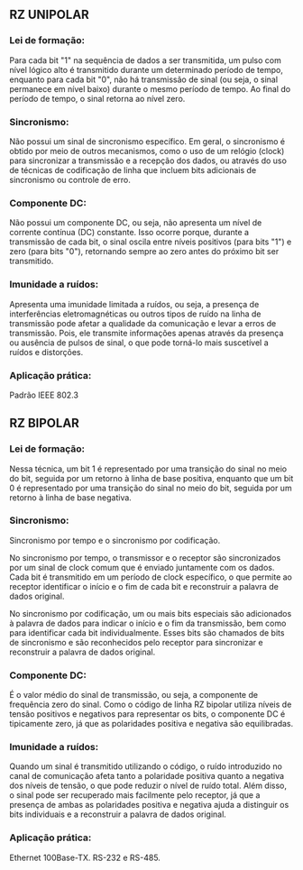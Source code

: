 ## RZ UNIPOLAR

### Lei de formação: 
Para cada bit "1" na sequência de dados a ser transmitida, um pulso com nível lógico alto é transmitido durante um determinado período de tempo, enquanto para cada bit "0", não há transmissão de sinal (ou seja, o sinal permanece em nível baixo) durante o mesmo período de tempo. Ao final do período de tempo, o sinal retorna ao nível zero.

### Sincronismo: 
Não possui um sinal de sincronismo específico. Em geral, o sincronismo é obtido por meio de outros mecanismos, como o uso de um relógio (clock) para sincronizar a transmissão e a recepção dos dados, ou através do uso de técnicas de codificação de linha que incluem bits adicionais de sincronismo ou controle de erro.

### Componente DC:
Não possui um componente DC, ou seja, não apresenta um nível de corrente contínua (DC) constante. Isso ocorre porque, durante a transmissão de cada bit, o sinal oscila entre níveis positivos (para bits "1") e zero (para bits "0"), retornando sempre ao zero antes do próximo bit ser transmitido.

### Imunidade a ruídos: 
Apresenta uma imunidade limitada a ruídos, ou seja, a presença de interferências eletromagnéticas ou outros tipos de ruído na linha de transmissão pode afetar a qualidade da comunicação e levar a erros de transmissão. Pois, ele transmite informações apenas através da presença ou ausência de pulsos de sinal, o que pode torná-lo mais suscetível a ruídos e distorções.

### Aplicação prática:
 Padrão IEEE 802.3


## RZ BIPOLAR

### Lei de formação: 
Nessa técnica, um bit 1 é representado por uma transição do sinal no meio do bit, seguida por um retorno à linha de base positiva, enquanto que um bit 0 é representado por uma transição do sinal no meio do bit, seguida por um retorno à linha de base negativa.

### Sincronismo: 
Sincronismo por tempo e o sincronismo por codificação.

No sincronismo por tempo, o transmissor e o receptor são sincronizados por um sinal de clock comum que é enviado juntamente com os dados. Cada bit é transmitido em um período de clock específico, o que permite ao receptor identificar o início e o fim de cada bit e reconstruir a palavra de dados original.

No sincronismo por codificação, um ou mais bits especiais são adicionados à palavra de dados para indicar o início e o fim da transmissão, bem como para identificar cada bit individualmente. Esses bits são chamados de bits de sincronismo e são reconhecidos pelo receptor para sincronizar e reconstruir a palavra de dados original.

### Componente DC:
É o valor médio do sinal de transmissão, ou seja, a componente de frequência zero do sinal. Como o código de linha RZ bipolar utiliza níveis de tensão positivos e negativos para representar os bits, o componente DC é tipicamente zero, já que as polaridades positiva e negativa são equilibradas.

### Imunidade a ruídos: 
Quando um sinal é transmitido utilizando o código, o ruído introduzido no canal de comunicação afeta tanto a polaridade positiva quanto a negativa dos níveis de tensão, o que pode reduzir o nível de ruído total. Além disso, o sinal pode ser recuperado mais facilmente pelo receptor, já que a presença de ambas as polaridades positiva e negativa ajuda a distinguir os bits individuais e a reconstruir a palavra de dados original.

### Aplicação prática:
  Ethernet 100Base-TX.
  RS-232 e RS-485.
